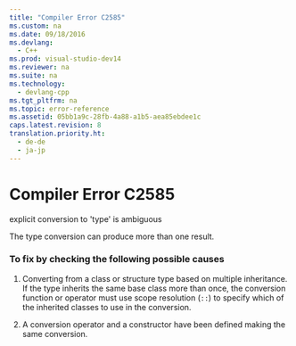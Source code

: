 ```yaml
---
title: "Compiler Error C2585"
ms.custom: na
ms.date: 09/18/2016
ms.devlang: 
  - C++
ms.prod: visual-studio-dev14
ms.reviewer: na
ms.suite: na
ms.technology: 
  - devlang-cpp
ms.tgt_pltfrm: na
ms.topic: error-reference
ms.assetid: 05bb1a9c-28fb-4a88-a1b5-aea85ebdee1c
caps.latest.revision: 8
translation.priority.ht: 
  - de-de
  - ja-jp
---
```

# Compiler Error C2585
explicit conversion to 'type' is ambiguous  
  
 The type conversion can produce more than one result.  
  
### To fix by checking the following possible causes  
  
1.  Converting from a class or structure type based on multiple inheritance. If the type inherits the same base class more than once, the conversion function or operator must use scope resolution (`::`) to specify which of the inherited classes to use in the conversion.  
  
2.  A conversion operator and a constructor have been defined making the same conversion.